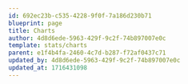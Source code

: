 ```yaml
---
id: 692ec23b-c535-4228-9f0f-7a186d230b71
blueprint: page
title: Charts
author: 4d8d6ede-5963-429f-9c2f-74b897007e0c
template: stats/charts
parent: e1f4b4fa-2460-4c7d-b287-f72af0437c71
updated_by: 4d8d6ede-5963-429f-9c2f-74b897007e0c
updated_at: 1716431098
---
```

